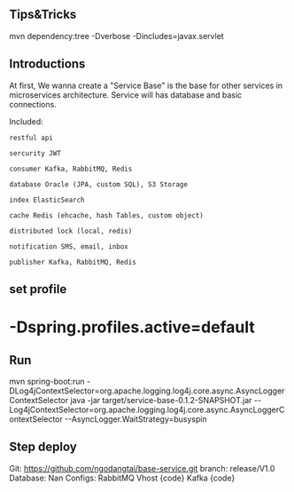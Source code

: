 ## Tips&Tricks
mvn dependency:tree -Dverbose -Dincludes=javax.servlet
## Introductions
At first, We wanna create a "Service Base" is the base for other services in microservices architecture.
Service will has database and basic connections.

Included:

    restful api

    sercurity JWT

    consumer Kafka, RabbitMQ, Redis

    database Oracle (JPA, custom SQL), S3 Storage

    index ElasticSearch

    cache Redis (ehcache, hash Tables, custom object)

    distributed lock (local, redis)

    notification SMS, email, inbox

    publisher Kafka, RabbitMQ, Redis

## set profile
-Dspring.profiles.active=default
=======
## Run
mvn spring-boot:run -DLog4jContextSelector=org.apache.logging.log4j.core.async.AsyncLoggerContextSelector
java -jar target/service-base-0.1.2-SNAPSHOT.jar --Log4jContextSelector=org.apache.logging.log4j.core.async.AsyncLoggerContextSelector --AsyncLogger.WaitStrategy=busyspin

## Step deploy
Git: https://github.com/ngodangtai/base-service.git
branch: release/V1.0
Database: Nan
Configs:
RabbitMQ
Vhost
{code}
Kafka
{code}




